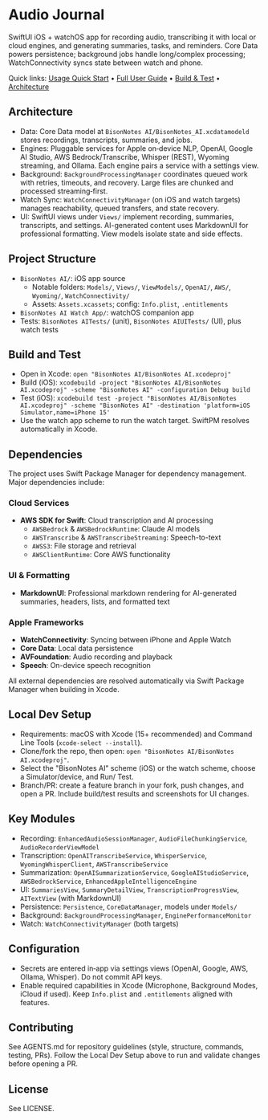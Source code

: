 # Audio Journal

SwiftUI iOS + watchOS app for recording audio, transcribing it with local or cloud engines, and generating summaries, tasks, and reminders. Core Data powers persistence; background jobs handle long/complex processing; WatchConnectivity syncs state between watch and phone.

Quick links: [Usage Quick Start](USAGE.md) • [Full User Guide](HOW_TO_USE.md) • [Build & Test](#build-and-test) • [Architecture](#architecture)

## Architecture
- Data: Core Data model at `BisonNotes AI/BisonNotes_AI.xcdatamodeld` stores recordings, transcripts, summaries, and jobs.
- Engines: Pluggable services for Apple on‑device NLP, OpenAI, Google AI Studio, AWS Bedrock/Transcribe, Whisper (REST), Wyoming streaming, and Ollama. Each engine pairs a service with a settings view.
- Background: `BackgroundProcessingManager` coordinates queued work with retries, timeouts, and recovery. Large files are chunked and processed streaming‑first.
- Watch Sync: `WatchConnectivityManager` (on iOS and watch targets) manages reachability, queued transfers, and state recovery.
- UI: SwiftUI views under `Views/` implement recording, summaries, transcripts, and settings. AI-generated content uses MarkdownUI for professional formatting. View models isolate state and side effects.

## Project Structure
- `BisonNotes AI/`: iOS app source
  - Notable folders: `Models/`, `Views/`, `ViewModels/`, `OpenAI/`, `AWS/`, `Wyoming/`, `WatchConnectivity/`
  - Assets: `Assets.xcassets`; config: `Info.plist`, `.entitlements`
- `BisonNotes AI Watch App/`: watchOS companion app
- Tests: `BisonNotes AITests/` (unit), `BisonNotes AIUITests/` (UI), plus watch tests

## Build and Test
- Open in Xcode: `open "BisonNotes AI/BisonNotes AI.xcodeproj"`
- Build (iOS): `xcodebuild -project "BisonNotes AI/BisonNotes AI.xcodeproj" -scheme "BisonNotes AI" -configuration Debug build`
- Test (iOS): `xcodebuild test -project "BisonNotes AI/BisonNotes AI.xcodeproj" -scheme "BisonNotes AI" -destination 'platform=iOS Simulator,name=iPhone 15'`
- Use the watch app scheme to run the watch target. SwiftPM resolves automatically in Xcode.

## Dependencies

The project uses Swift Package Manager for dependency management. Major dependencies include:

### **Cloud Services**
- **AWS SDK for Swift**: Cloud transcription and AI processing
  - `AWSBedrock` & `AWSBedrockRuntime`: Claude AI models
  - `AWSTranscribe` & `AWSTranscribeStreaming`: Speech-to-text
  - `AWSS3`: File storage and retrieval
  - `AWSClientRuntime`: Core AWS functionality

### **UI & Formatting**
- **MarkdownUI**: Professional markdown rendering for AI-generated summaries, headers, lists, and formatted text

### **Apple Frameworks**
- **WatchConnectivity**: Syncing between iPhone and Apple Watch
- **Core Data**: Local data persistence
- **AVFoundation**: Audio recording and playback
- **Speech**: On-device speech recognition

All external dependencies are resolved automatically via Swift Package Manager when building in Xcode.

## Local Dev Setup
- Requirements: macOS with Xcode (15+ recommended) and Command Line Tools (`xcode-select --install`).
- Clone/fork the repo, then open: `open "BisonNotes AI/BisonNotes AI.xcodeproj"`.
- Select the "BisonNotes AI" scheme (iOS) or the watch scheme, choose a Simulator/device, and Run/ Test.
- Branch/PR: create a feature branch in your fork, push changes, and open a PR. Include build/test results and screenshots for UI changes.

## Key Modules
- Recording: `EnhancedAudioSessionManager`, `AudioFileChunkingService`, `AudioRecorderViewModel`
- Transcription: `OpenAITranscribeService`, `WhisperService`, `WyomingWhisperClient`, `AWSTranscribeService`
- Summarization: `OpenAISummarizationService`, `GoogleAIStudioService`, `AWSBedrockService`, `EnhancedAppleIntelligenceEngine`
- UI: `SummariesView`, `SummaryDetailView`, `TranscriptionProgressView`, `AITextView` (with MarkdownUI)
- Persistence: `Persistence`, `CoreDataManager`, models under `Models/`
- Background: `BackgroundProcessingManager`, `EnginePerformanceMonitor`
- Watch: `WatchConnectivityManager` (both targets)

## Configuration
- Secrets are entered in‑app via settings views (OpenAI, Google, AWS, Ollama, Whisper). Do not commit API keys.
- Enable required capabilities in Xcode (Microphone, Background Modes, iCloud if used). Keep `Info.plist` and `.entitlements` aligned with features.

## Contributing
See AGENTS.md for repository guidelines (style, structure, commands, testing, PRs). Follow the Local Dev Setup above to run and validate changes before opening a PR.

## License
See LICENSE.
